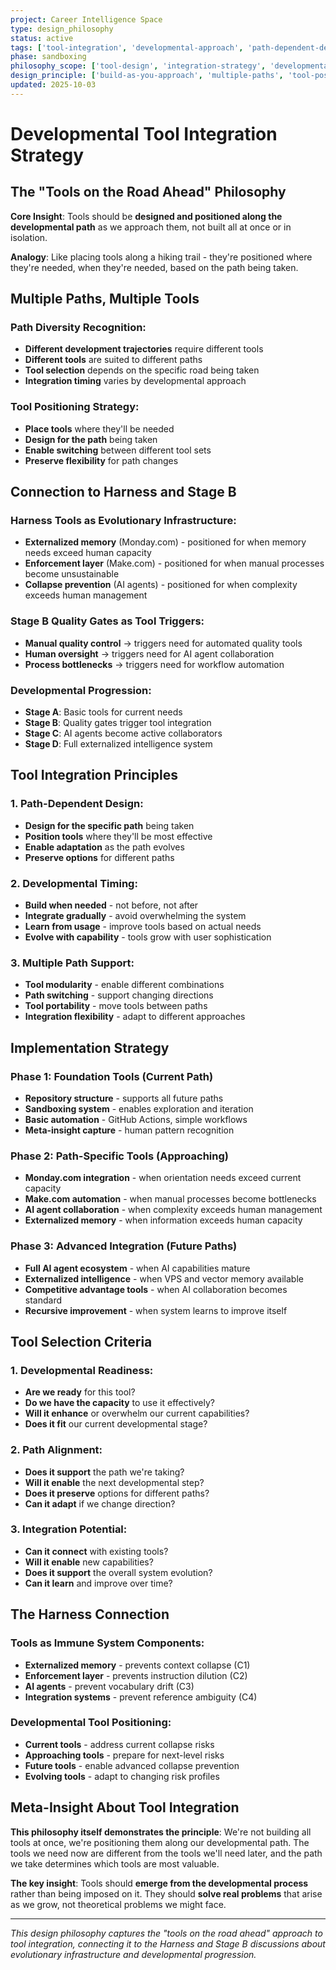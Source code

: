 ```yaml
---
project: Career Intelligence Space
type: design_philosophy
status: active
tags: ['tool-integration', 'developmental-approach', 'path-dependent-design', 'harness-alignment']
phase: sandboxing
philosophy_scope: ['tool-design', 'integration-strategy', 'developmental-evolution']
design_principle: ['build-as-you-approach', 'multiple-paths', 'tool-positioning']
updated: 2025-10-03
---
```


# Developmental Tool Integration Strategy

## The "Tools on the Road Ahead" Philosophy

**Core Insight**: Tools should be **designed and positioned along the developmental path** as we approach them, not built all at once or in isolation.

**Analogy**: Like placing tools along a hiking trail - they're positioned where they're needed, when they're needed, based on the path being taken.

## Multiple Paths, Multiple Tools

### **Path Diversity Recognition:**
- **Different development trajectories** require different tools
- **Different tools** are suited to different paths
- **Tool selection** depends on the specific road being taken
- **Integration timing** varies by developmental approach

### **Tool Positioning Strategy:**
- **Place tools** where they'll be needed
- **Design for the path** being taken
- **Enable switching** between different tool sets
- **Preserve flexibility** for path changes

## Connection to Harness and Stage B

### **Harness Tools as Evolutionary Infrastructure:**
- **Externalized memory** (Monday.com) - positioned for when memory needs exceed human capacity
- **Enforcement layer** (Make.com) - positioned for when manual processes become unsustainable
- **Collapse prevention** (AI agents) - positioned for when complexity exceeds human management

### **Stage B Quality Gates as Tool Triggers:**
- **Manual quality control** → triggers need for automated quality tools
- **Human oversight** → triggers need for AI agent collaboration
- **Process bottlenecks** → triggers need for workflow automation

### **Developmental Progression:**
- **Stage A**: Basic tools for current needs
- **Stage B**: Quality gates trigger tool integration
- **Stage C**: AI agents become active collaborators
- **Stage D**: Full externalized intelligence system

## Tool Integration Principles

### **1. Path-Dependent Design:**
- **Design for the specific path** being taken
- **Position tools** where they'll be most effective
- **Enable adaptation** as the path evolves
- **Preserve options** for different paths

### **2. Developmental Timing:**
- **Build when needed** - not before, not after
- **Integrate gradually** - avoid overwhelming the system
- **Learn from usage** - improve tools based on actual needs
- **Evolve with capability** - tools grow with user sophistication

### **3. Multiple Path Support:**
- **Tool modularity** - enable different combinations
- **Path switching** - support changing directions
- **Tool portability** - move tools between paths
- **Integration flexibility** - adapt to different approaches

## Implementation Strategy

### **Phase 1: Foundation Tools (Current Path)**
- **Repository structure** - supports all future paths
- **Sandboxing system** - enables exploration and iteration
- **Basic automation** - GitHub Actions, simple workflows
- **Meta-insight capture** - human pattern recognition

### **Phase 2: Path-Specific Tools (Approaching)**
- **Monday.com integration** - when orientation needs exceed current capacity
- **Make.com automation** - when manual processes become bottlenecks
- **AI agent collaboration** - when complexity exceeds human management
- **Externalized memory** - when information exceeds human capacity

### **Phase 3: Advanced Integration (Future Paths)**
- **Full AI agent ecosystem** - when AI capabilities mature
- **Externalized intelligence** - when VPS and vector memory available
- **Competitive advantage tools** - when AI collaboration becomes standard
- **Recursive improvement** - when system learns to improve itself

## Tool Selection Criteria

### **1. Developmental Readiness:**
- **Are we ready** for this tool?
- **Do we have the capacity** to use it effectively?
- **Will it enhance** or overwhelm our current capabilities?
- **Does it fit** our current developmental stage?

### **2. Path Alignment:**
- **Does it support** the path we're taking?
- **Will it enable** the next developmental step?
- **Does it preserve** options for different paths?
- **Can it adapt** if we change direction?

### **3. Integration Potential:**
- **Can it connect** with existing tools?
- **Will it enable** new capabilities?
- **Does it support** the overall system evolution?
- **Can it learn** and improve over time?

## The Harness Connection

### **Tools as Immune System Components:**
- **Externalized memory** - prevents context collapse (C1)
- **Enforcement layer** - prevents instruction dilution (C2)
- **AI agents** - prevent vocabulary drift (C3)
- **Integration systems** - prevent reference ambiguity (C4)

### **Developmental Tool Positioning:**
- **Current tools** - address current collapse risks
- **Approaching tools** - prepare for next-level risks
- **Future tools** - enable advanced collapse prevention
- **Evolving tools** - adapt to changing risk profiles

## Meta-Insight About Tool Integration

**This philosophy itself demonstrates the principle**: We're not building all tools at once, we're positioning them along our developmental path. The tools we need now are different from the tools we'll need later, and the path we take determines which tools are most valuable.

**The key insight**: Tools should **emerge from the developmental process** rather than being imposed on it. They should **solve real problems** that arise as we grow, not theoretical problems we might face.

---

*This design philosophy captures the "tools on the road ahead" approach to tool integration, connecting it to the Harness and Stage B discussions about evolutionary infrastructure and developmental progression.*
